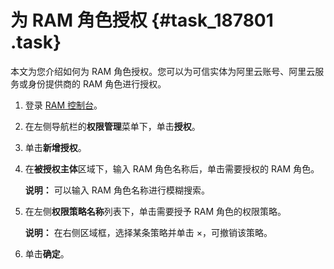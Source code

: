 # 为 RAM 角色授权 {#task_187801 .task}

本文为您介绍如何为 RAM 角色授权。您可以为可信实体为阿里云账号、阿里云服务或身份提供商的 RAM 角色进行授权。

1.  登录 [RAM 控制台](https://ram.console.aliyun.com/)。
2.  在左侧导航栏的**权限管理**菜单下，单击**授权**。
3.  单击**新增授权**。
4.  在**被授权主体**区域下，输入 RAM 角色名称后，单击需要授权的 RAM 角色。 

    **说明：** 可以输入 RAM 角色名称进行模糊搜索。

5.  在左侧**权限策略名称**列表下，单击需要授予 RAM 角色的权限策略。 

    **说明：** 在右侧区域框，选择某条策略并单击 ×，可撤销该策略。

6.  单击**确定**。

